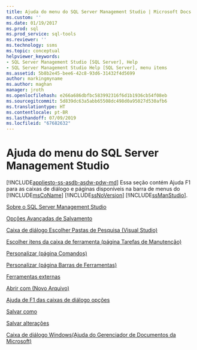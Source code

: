 ```yaml
---
title: Ajuda do menu do SQL Server Management Studio | Microsoft Docs
ms.custom: ''
ms.date: 01/19/2017
ms.prod: sql
ms.prod_service: sql-tools
ms.reviewer: ''
ms.technology: ssms
ms.topic: conceptual
helpviewer_keywords:
- SQL Server Management Studio [SQL Server], Help
- SQL Server Management Studio Help [SQL Server], menu items
ms.assetid: 5b8b2e45-bee6-42c8-93d6-31432f4d5699
author: markingmyname
ms.author: maghan
manager: jroth
ms.openlocfilehash: e266a686dbfbc583992316f6d1b1936cb54f08eb
ms.sourcegitcommit: 5d839dc63a5abb65508dc498d0a95027d530afb6
ms.translationtype: HT
ms.contentlocale: pt-BR
ms.lasthandoff: 07/09/2019
ms.locfileid: "67682632"
---
```

# <a name="sql-server-management-studio-menu-help"></a>Ajuda do menu do SQL Server Management Studio
[!INCLUDE[appliesto-ss-asdb-asdw-pdw-md](../../includes/appliesto-ss-asdb-asdw-pdw-md.md)]
Essa seção contém Ajuda F1 para as caixas de diálogo e páginas disponíveis na barra de menus do [!INCLUDE[msCoName](../../includes/msconame_md.md)] [!INCLUDE[ssNoVersion](../../includes/ssnoversion-md.md)] [!INCLUDE[ssManStudio](../../includes/ssmanstudio-md.md)].  
  
[Sobre o SQL Server Management Studio](../../ssms/menu-help/about-sql-server-management-studio.md)  
  
[Opções Avançadas de Salvamento](../../ssms/menu-help/advanced-save-options.md)  
  
[Caixa de diálogo Escolher Pastas de Pesquisa &#40;Visual Studio&#41;](../../ssms/menu-help/choose-search-folders-dialog-box-visual-studio.md)  
  
[Escolher itens da caixa de ferramenta &#40;página Tarefas de Manutenção&#41;](../../ssms/menu-help/choose-toolbox-items-maintenance-tasks-page.md)  
  
[Personalizar &#40;página Comandos&#41;](../../ssms/menu-help/customize-commands-page.md)  
  
[Personalizar &#40;página Barras de Ferramentas&#41;](../../ssms/menu-help/customize-toolbars-page.md)  
  
[Ferramentas externas](../../ssms/menu-help/external-tools.md)  
  
[Abrir com &#40;Novo Arquivo&#41;](../../ssms/menu-help/open-with-new-file.md)  
  
[Ajuda de F1 das caixas de diálogo opções](../../ssms/menu-help/options-dialog-boxes-f1-help.md)  
  
[Salvar como](../../ssms/menu-help/save-as.md)  
  
[Salvar alterações](../../ssms/menu-help/save-changes.md)  
  
[Caixa de diálogo Windows&#40;Ajuda do Gerenciador de Documentos da Microsoft&#41;](../../ssms/menu-help/windows-dialog-box-microsoft-document-explorer-help.md)  
  

